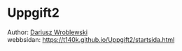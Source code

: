 # Uppgift2
Author: [Dariusz Wroblewski](https://github.com/T140K)
<br>
<a target="_blank"> webbsidan: https://t140k.github.io/Uppgift2/startsida.html </a>
